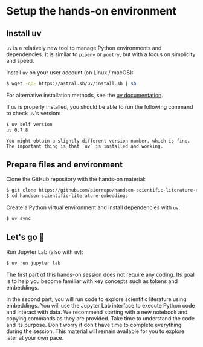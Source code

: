 # Setup the hands-on environment

## Install uv

`uv` is a relatively new tool to manage Python environments and dependencies. It is similar to `pipenv` or `poetry`, but with a focus on simplicity and speed.

Install `uv` on your user account (on Linux / macOS):

```bash
$ wget -qO- https://astral.sh/uv/install.sh | sh
```

For alternative installation methods, see the [uv documentation](https://docs.astral.sh/uv/getting-started/installation/#installation-methods).

If `uv` is properly installed, you should be able to run the following command to check `uv`'s version:

```bash
$ uv self version
uv 0.7.8
```

```{note}
You might obtain a slightly different version number, which is fine. The important thing is that `uv` is installed and working.
```


## Prepare files and environment

Clone the GitHub repository with the hands-on material:

```bash
$ git clone https://github.com/pierrepo/handson-scientific-literature-embeddings
$ cd handson-scientific-literature-embeddings
```

Create a Python virtual environment and install dependencies with `uv`:

```bash
$ uv sync
```

## Let's go 🚀


Run Jupyter Lab (also with `uv`):

```bash
$ uv run jupyter lab
```

The first part of this hands-on session does not require any coding. Its goal is to help you become familiar with key concepts such as tokens and embeddings.

In the second part, you will run code to explore scientific literature using embeddings. You will use the Jupyter Lab interface to execute Python code and interact with data. We recommend starting with a new notebook and copying commands as they are provided. Take time to understand the code and its purpose. Don't worry if don't have time to complete everything during the session. This material will remain available for you to explore later at your own pace.
